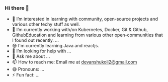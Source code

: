 ### Hi there 👋

- 🔭 I’m interested in learning with community, open-source projects and various other techy stuff as well.
- 🌱 I’m currently working with/on Kubernetes, Docker, Git & Github, GithubEducation and learning from various other open-communities that I found out recently. ...
- 😎 I'm currently learning Java and reactjs.
- 🤔 I’m looking for help with ...
- 💬 Ask me about ...
- 📫 How to reach me: Email me at [devanshukoli2@gmail.com](devanshukoli2@gmail.com)
- 😄 Pronouns: ...
- ⚡ Fun fact: ...

